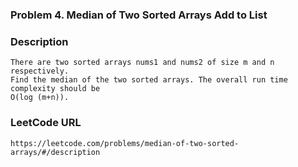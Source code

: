 ### Problem 4. Median of Two Sorted Arrays Add to List

### Description
	There are two sorted arrays nums1 and nums2 of size m and n respectively.
	Find the median of the two sorted arrays. The overall run time complexity should be
	O(log (m+n)).

### LeetCode URL
	https://leetcode.com/problems/median-of-two-sorted-arrays/#/description
